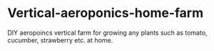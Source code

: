 # Vertical-aeroponics-home-farm
DIY aeropoincs vertical farm for growing any plants such as tomato, cucumber, strawberry etc. at home.
